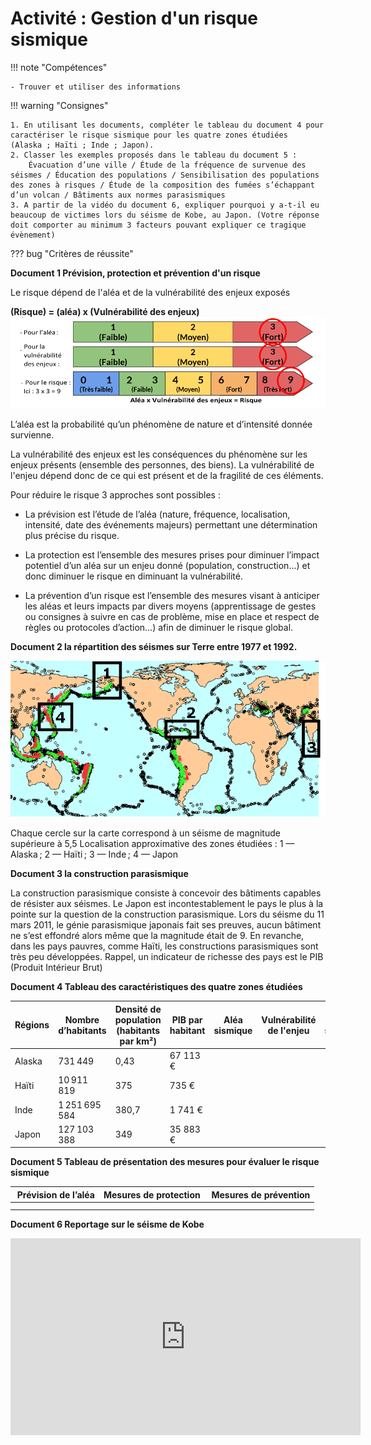 # Activité : Gestion d'un risque sismique

!!! note "Compétences"

    - Trouver et utiliser des informations 

!!! warning "Consignes"
    
    1. En utilisant les documents, compléter le tableau du document 4 pour caractériser le risque sismique pour les quatre zones étudiées (Alaska ; Haïti ; Inde ; Japon).
    2. Classer les exemples proposés dans le tableau du document 5 :
        Évacuation d’une ville / Étude de la fréquence de survenue des séismes / Éducation des populations / Sensibilisation des populations des zones à risques / Étude de la composition des fumées s’échappant d’un volcan / Bâtiments aux normes parasismiques
    3. A partir de la vidéo du document 6, expliquer pourquoi y a-t-il eu beaucoup de victimes lors du séisme de Kobe, au Japon. (Votre réponse doit comporter au minimum 3 facteurs pouvant expliquer ce tragique évènement)

    
??? bug "Critères de réussite"


**Document 1 Prévision, protection et prévention d'un risque**

Le risque dépend de l'aléa et de la vulnérabilité des enjeux exposés

<div markdown style="align: center;">

**(Risque) = (aléa) x (Vulnérabilité des enjeux)**
![](pictures/schemaCalculRisque.png)

</div>

L’aléa est la probabilité qu’un phénomène de nature et d’intensité donnée survienne. 

La vulnérabilité des enjeux est les conséquences du phénomène sur les enjeux présents (ensemble des personnes, des biens). La vulnérabilité de l'enjeu dépend donc de ce qui est présent et de la fragilité de ces éléments.

Pour réduire le risque 3 approches sont possibles :

- La prévision est l’étude de l’aléa (nature, fréquence, localisation, intensité, date des événements majeurs) permettant une détermination plus précise du risque.

- La protection est l’ensemble des mesures prises pour diminuer l’impact potentiel d’un aléa sur un enjeu donné (population, construction…) et donc diminuer le risque en diminuant la vulnérabilité.

- La prévention d’un risque est l’ensemble des mesures visant à anticiper les aléas et leurs impacts par divers moyens (apprentissage de gestes ou consignes à suivre en cas de problème, mise en place et respect de règles ou protocoles d’action…) afin de diminuer le risque global.


**Document 2 la répartition des séismes sur Terre entre 1977 et 1992.**

![](pictures/carteSeismes.png)

Chaque cercle sur la carte correspond à un séisme de magnitude supérieure à 5,5
Localisation approximative des zones étudiées : 1 — Alaska ; 2 — Haïti ; 3 — Inde ; 4 — Japon

**Document 3 la construction parasismique**

La construction parasismique consiste à concevoir des bâtiments capables de résister aux séismes. Le Japon est incontestablement le pays le plus à la pointe sur la question de la construction parasismique. Lors du séisme du 11 mars 2011, le génie parasismique japonais fait ses preuves, aucun bâtiment ne s’est effondré alors même que la magnitude était de 9.
En revanche, dans les pays pauvres, comme Haïti, les constructions parasismiques sont très peu développées. Rappel, un indicateur de richesse des pays est le PIB (Produit Intérieur Brut)

**Document 4 Tableau des caractéristiques des quatre zones étudiées**

<table>
<thead>
  <tr>
    <th> Régions</th>
    <th> Nombre d’habitants 		</th>
    <th> Densité de population (habitants par km²) 		</th>
    <th> PIB par habitant 		</th>
    <th> Aléa  sismique  		</th>
    <th> Vulnérabilité  de l'enjeu 		</th>
    <th> Risque  sismique 		</th>
  </tr>
</thead>
<tbody>
  <tr>
    <td> Alaska 		</td>
    <td> 731 449 		</td>
    <td> 0,43 		</td>
    <td> 67 113 € 		</td>
    <td> 			  			 			 		</td>
    <td> 			 		</td>
    <td> 			 		</td>
  </tr>
  <tr>
    <td> Haïti 		</td>
    <td> 10 911 819 		</td>
    <td> 375 		</td>
    <td> 735 € 		</td>
    <td> 			  			 			 		</td>
    <td> 			 		</td>
    <td> 			 		</td>
  </tr>
  <tr>
    <td> Inde 		</td>
    <td> 1 251 695 584 		</td>
    <td> 380,7 		</td>
    <td> 1 741 € 		</td>
    <td> 			  			 			 		</td>
    <td> 			 		</td>
    <td> 			 		</td>
  </tr>
  <tr>
    <td> Japon 		</td>
    <td> 127 103 388 		</td>
    <td> 349 		</td>
    <td> 35 883 € 		</td>
    <td> 			  			 			 		</td>
    <td> 			 		</td>
    <td> 			 		</td>
  </tr>
</tbody>
</table>


**Document 5 Tableau de présentation des mesures pour évaluer le risque sismique**

| Prévision de l’aléa | Mesures de protection | Mesures de prévention |
|---|---|---|
|   |   |   |
|   |   |   |

**Document 6 Reportage sur le séisme de Kobe**

<iframe width="560" height="315" src="https://www.youtube-nocookie.com/embed/CSRWvYaZxhg?si=ea7m1QB-3fZmlfHI" title="YouTube video player" frameborder="0" allow="accelerometer; autoplay; clipboard-write; encrypted-media; gyroscope; picture-in-picture; web-share" allowfullscreen></iframe>

